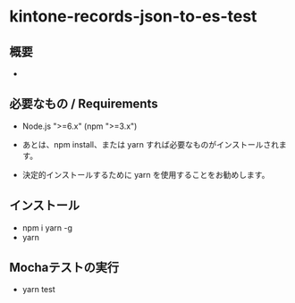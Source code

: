 # kintone-records-json-to-es-test

## 概要

- 
## 必要なもの / Requirements

- Node.js ">=6.x" (npm ">=3.x")

- あとは、npm install、または yarn すれば必要なものがインストールされます。
- 決定的インストールするために yarn を使用することをお勧めします。

## インストール

- npm i yarn -g
- yarn

## Mochaテストの実行

- yarn test

